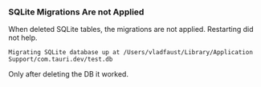 ### SQLite Migrations Are not Applied

When deleted SQLite tables, the migrations are not applied.
Restarting did not help.

```
Migrating SQLite database up at /Users/vladfaust/Library/Application Support/com.tauri.dev/test.db
```

Only after deleting the DB it worked.

